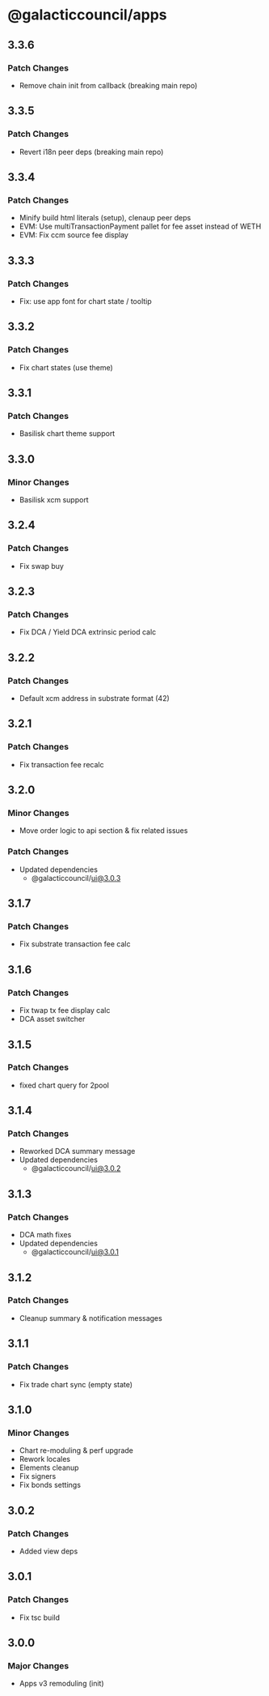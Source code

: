 # @galacticcouncil/apps

## 3.3.6

### Patch Changes

- Remove chain init from callback (breaking main repo)

## 3.3.5

### Patch Changes

- Revert i18n peer deps (breaking main repo)

## 3.3.4

### Patch Changes

- Minify build html literals (setup), clenaup peer deps
- EVM: Use multiTransactionPayment pallet for fee asset instead of WETH
- EVM: Fix ccm source fee display

## 3.3.3

### Patch Changes

- Fix: use app font for chart state / tooltip

## 3.3.2

### Patch Changes

- Fix chart states (use theme)

## 3.3.1

### Patch Changes

- Basilisk chart theme support

## 3.3.0

### Minor Changes

- Basilisk xcm support

## 3.2.4

### Patch Changes

- Fix swap buy

## 3.2.3

### Patch Changes

- Fix DCA / Yield DCA extrinsic period calc

## 3.2.2

### Patch Changes

- Default xcm address in substrate format (42)

## 3.2.1

### Patch Changes

- Fix transaction fee recalc

## 3.2.0

### Minor Changes

- Move order logic to api section & fix related issues

### Patch Changes

- Updated dependencies
  - @galacticcouncil/ui@3.0.3

## 3.1.7

### Patch Changes

- Fix substrate transaction fee calc

## 3.1.6

### Patch Changes

- Fix twap tx fee display calc
- DCA asset switcher

## 3.1.5

### Patch Changes

- fixed chart query for 2pool

## 3.1.4

### Patch Changes

- Reworked DCA summary message
- Updated dependencies
  - @galacticcouncil/ui@3.0.2

## 3.1.3

### Patch Changes

- DCA math fixes
- Updated dependencies
  - @galacticcouncil/ui@3.0.1

## 3.1.2

### Patch Changes

- Cleanup summary & notification messages

## 3.1.1

### Patch Changes

- Fix trade chart sync (empty state)

## 3.1.0

### Minor Changes

- Chart re-moduling & perf upgrade
- Rework locales
- Elements cleanup
- Fix signers
- Fix bonds settings

## 3.0.2

### Patch Changes

- Added view deps

## 3.0.1

### Patch Changes

- Fix tsc build

## 3.0.0

### Major Changes

- Apps v3 remoduling (init)
